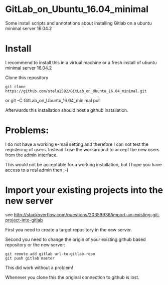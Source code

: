 # GitLab_on_Ubuntu_16.04_minimal
Some install scripts and annotations about installing Gitlab on a ubuntu minimal server 16.04.2

# Install

I recommend to install this in a virtual machine or a fresh install of ubuntu minimal server 16.04.2

Clone this repository

	git clone https://github.com/stela2502/GitLab_on_Ubuntu_16.04_minimal.git

or
	git -C GitLab_on_Ubuntu_16.04_minimal pull

Afterwards this installation should host a github installation. 

# Problems:

I do not have a working e-mail setting and therefore I can not test the registering of users.
Instead I use the workaround to accept the new users from the admin interface.

This would not be acceptable for a working installation, but I hope you have access to a real admin then ;-)

# Import your existing projects into the new server

see http://stackoverflow.com/questions/20359936/import-an-existing-git-project-into-gitlab

First you need to create a target repository in the new server.

Second you need to change the origin of your existing github based repository or the new server:

	git remote add gitlab url-to-gitlab-repo
	git push gitlab master

This did work without a problem!

Whenever you clone this the original connection to github is lost.

